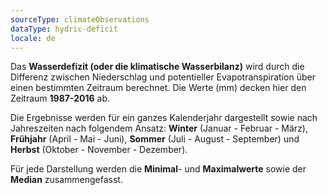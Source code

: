 ```yaml
---
sourceType: climateObservations
dataType: hydric-deficit
locale: de
---
```


Das **Wasserdefizit (oder die klimatische Wasserbilanz)** wird durch die
Differenz zwischen Niederschlag und potentieller Evapotranspiration über einen
bestimmten Zeitraum berechnet. Die Werte (mm) decken hier den Zeitraum
**1987-2016** ab.

Die Ergebnisse werden für ein ganzes Kalenderjahr dargestellt sowie nach
Jahreszeiten nach folgendem Ansatz: **Winter** (Januar - Februar - März),
**Frühjahr** (April - Mai - Juni), **Sommer** (Juli - August - September) und
**Herbst** (Oktober - November - Dezember).

Für jede Darstellung werden die **Minimal**- und **Maximalwerte** sowie der
**Median** zusammengefasst.

